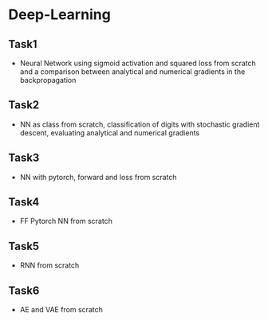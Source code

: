 # Deep-Learning
## Task1
- Neural Network using sigmoid activation and squared loss from scratch and a comparison between analytical and numerical gradients in the backpropagation
## Task2
- NN as class from scratch, classification of digits with stochastic gradient descent, evaluating analytical and numerical gradients
## Task3
- NN with pytorch, forward and loss from scratch
## Task4
- FF Pytorch NN from scratch
## Task5
- RNN from scratch
## Task6
- AE and VAE from scratch
